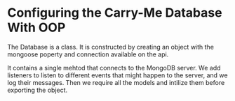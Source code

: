 # Configuring the Carry-Me Database With OOP

The Database is a class. It is constructed by creating an object with the mongoose poperty and connection available on the api.

It contains a single mehtod that connects to the MongoDB server. We add listeners to listen to different events that might happen to the server, and we log their messages. Then we require all the models and intilize them before exporting the object.